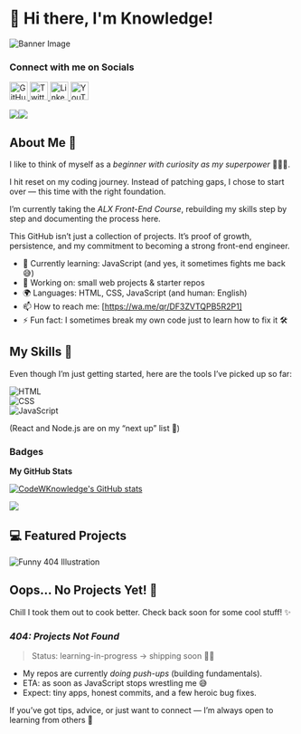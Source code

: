 # 👋 Hi there, I'm Knowledge!  

![Banner Image](https://res.cloudinary.com/dtrn8j0sz/image/upload/c_fill,h_300/v1746787744/PFP_gxv8zt.jpg)

### Connect with me on Socials

<p align="left"> <a href="https://www.github.com/CodeWKnowledge" target="_blank" rel="noreferrer"> <picture> <source media="(prefers-color-scheme: dark)" srcset="https://raw.githubusercontent.com/danielcranney/readme-generator/main/public/icons/socials/github-dark.svg" /> <source media="(prefers-color-scheme: light)" srcset="https://raw.githubusercontent.com/danielcranney/readme-generator/main/public/icons/socials/github.svg" /> <img src="https://raw.githubusercontent.com/danielcranney/readme-generator/main/public/icons/socials/github.svg" width="32" height="32" alt="GitHub" title="GitHub" /> </picture> </a> <a href="https://www.x.com/CodeWKnow_ledge" target="_blank" rel="noreferrer"> <picture> <source media="(prefers-color-scheme: dark)" srcset="https://raw.githubusercontent.com/danielcranney/readme-generator/main/public/icons/socials/twitter-dark.svg" /> <source media="(prefers-color-scheme: light)" srcset="https://raw.githubusercontent.com/danielcranney/readme-generator/main/public/icons/socials/twitter.svg" /> <img src="https://raw.githubusercontent.com/danielcranney/readme-generator/main/public/icons/socials/twitter.svg" width="32" height="32" alt="Twitter" title="Twitter" /> </picture> </a> <a href="https://www.linkedin.com/in/knowledge54" target="_blank" rel="noreferrer"> <picture> <source media="(prefers-color-scheme: dark)" srcset="https://raw.githubusercontent.com/danielcranney/readme-generator/main/public/icons/socials/linkedin-dark.svg" /> <source media="(prefers-color-scheme: light)" srcset="https://raw.githubusercontent.com/danielcranney/readme-generator/main/public/icons/socials/linkedin.svg" /> <img src="https://raw.githubusercontent.com/danielcranney/readme-generator/main/public/icons/socials/linkedin.svg" width="32" height="32" alt="LinkedIn" title="LinkedIn" /> </picture> </a> <a href="https://www.youtube.com/@codewknowledge" target="_blank" rel="noreferrer"> <picture> <source media="(prefers-color-scheme: dark)" srcset="https://raw.githubusercontent.com/danielcranney/readme-generator/main/public/icons/socials/youtube-dark.svg" /> <source media="(prefers-color-scheme: light)" srcset="https://raw.githubusercontent.com/danielcranney/readme-generator/main/public/icons/socials/youtube.svg" /> <img src="https://raw.githubusercontent.com/danielcranney/readme-generator/main/public/icons/socials/youtube.svg" width="32" height="32" alt="YouTube" title="YouTube" /> </picture> </a></p>
<a href="https://www.github.com/CodeWKnowledge" target="_blank" rel="noreferrer"><img
src="https://img.shields.io/github/followers/CodeWKnowledge?logo=github&style=for-the-badge&color=14b8a6&labelColor=1e3a8a" /></a><a href="https://www.x.com/CodeWKnow_ledge" target="_blank" rel="noreferrer"><img
src="https://img.shields.io/twitter/follow/CodeWKnow_ledge?logo=twitter&style=for-the-badge&color=14b8a6&labelColor=1e3a8a"
/></a>

## About Me 🚀

I like to think of myself as a *beginner with curiosity as my superpower* 🦸🏽‍♂.  
 
I hit reset on my coding journey. Instead of patching gaps, I chose to start over — this time with the right foundation.  

I’m currently taking the *ALX Front-End Course*, rebuilding my skills step by step and documenting the process here.  

This GitHub isn’t just a collection of projects. It’s proof of growth, persistence, and my commitment to becoming a strong front-end engineer.

- 🌱 Currently learning: JavaScript (and yes, it sometimes fights me back 😅)  
- 🔭 Working on: small web projects & starter repos  
- 🌍 Languages: HTML, CSS, JavaScript (and human: English)  
- 📫 How to reach me: [https://wa.me/qr/DF3ZVTQPB5R2P1]  
- ⚡ Fun fact: I sometimes break my own code just to learn how to fix it 🛠  



## My Skills 🧠

Even though I’m just getting started, here are the tools I’ve picked up so far:  

![HTML](https://img.shields.io/badge/-HTML-E34F26?style=flat-square&logo=html5&logoColor=white)  
![CSS](https://img.shields.io/badge/-CSS-1572B6?style=flat-square&logo=css3&logoColor=white)  
![JavaScript](https://img.shields.io/badge/-JavaScript-F7DF1E?style=flat-square&logo=javascript&logoColor=black)  

(React and Node.js are on my “next up” list 👀)  



### Badges

<b>My GitHub Stats</b>

<a href="http://www.github.com/CodeWKnowledge"><img src="https://github-readme-stats.vercel.app/api?username=CodeWKnowledge&show_icons=true&hide=&count_private=true&title_color=f97316&text_color=ffffff&icon_color=14b8a6&bg_color=1e3a8a&hide_border=true&show_icons=true" alt="CodeWKnowledge's GitHub stats" /></a>

<a href="http://www.github.com/CodeWKnowledge"><img src="https://github-readme-streak-stats.herokuapp.com/?user=CodeWKnowledge&stroke=ffffff&background=1e3a8a&ring=f97316&fire=f97316&currStreakNum=ffffff&currStreakLabel=f97316&sideNums=ffffff&sideLabels=ffffff&dates=ffffff&hide_border=true" /></a>


## 💻 Featured Projects

<!-- Decorative SVG divider (safe for GitHub README) -->
<section id="featured-projects" class="text-center p-6">
  <img 
    src="https://res.cloudinary.com/dtrn8j0sz/image/upload/c_fill,w_600,h_338,ar_16:9/v1756767048/8140783_nhhlqr.jpg" 
    alt="Funny 404 Illustration" 
    class="mx-auto w-64 h-64 object-contain"
  />
  <h2 class="text-2xl font-bold mt-4">Oops... No Projects Yet! 🚧</h2>
  <p class="text-gray-600 mt-2">
    Chill I took them out to cook better. Check back soon for some cool stuff! ✨
  </p>
</section>

### *404: Projects Not Found*  
> Status: learning-in-progress → shipping soon 🚚✨

- My repos are currently *doing push-ups* (building fundamentals).  
- ETA: as soon as JavaScript stops wrestling me 😅  
- Expect: tiny apps, honest commits, and a few heroic bug fixes.





If you’ve got tips, advice, or just want to connect — I’m always open to learning from others 🤝
